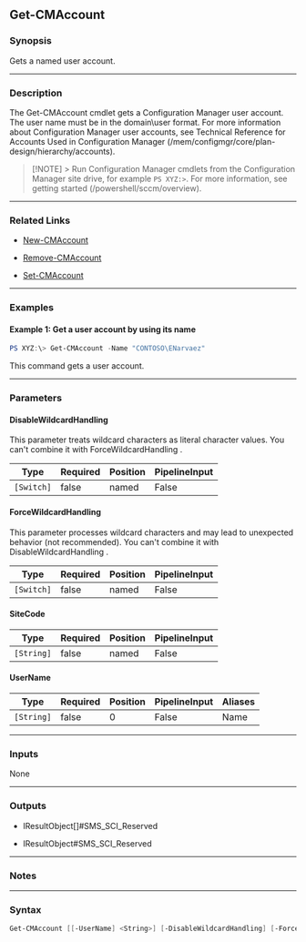 Get-CMAccount
-------------




### Synopsis
Gets a named user account.



---


### Description

The Get-CMAccount cmdlet gets a Configuration Manager user account. The user name must be in the domain\user format. For more information about Configuration Manager user accounts, see Technical Reference for Accounts Used in Configuration Manager (/mem/configmgr/core/plan-design/hierarchy/accounts).



> [!NOTE] > Run Configuration Manager cmdlets from the Configuration Manager site drive, for example `PS XYZ:>`. For more information, see getting started (/powershell/sccm/overview).



---


### Related Links
* [New-CMAccount](New-CMAccount)



* [Remove-CMAccount](Remove-CMAccount)



* [Set-CMAccount](Set-CMAccount)





---


### Examples
#### Example 1: Get a user account by using its name
```PowerShell
PS XYZ:\> Get-CMAccount -Name "CONTOSO\ENarvaez"
```
This command gets a user account.


---


### Parameters
#### **DisableWildcardHandling**

This parameter treats wildcard characters as literal character values. You can't combine it with ForceWildcardHandling .






|Type      |Required|Position|PipelineInput|
|----------|--------|--------|-------------|
|`[Switch]`|false   |named   |False        |



#### **ForceWildcardHandling**

This parameter processes wildcard characters and may lead to unexpected behavior (not recommended). You can't combine it with DisableWildcardHandling .






|Type      |Required|Position|PipelineInput|
|----------|--------|--------|-------------|
|`[Switch]`|false   |named   |False        |



#### **SiteCode**








|Type      |Required|Position|PipelineInput|
|----------|--------|--------|-------------|
|`[String]`|false   |named   |False        |



#### **UserName**








|Type      |Required|Position|PipelineInput|Aliases|
|----------|--------|--------|-------------|-------|
|`[String]`|false   |0       |False        |Name   |





---


### Inputs
None





---


### Outputs
* IResultObject[]#SMS_SCI_Reserved


* IResultObject#SMS_SCI_Reserved






---


### Notes




---


### Syntax
```PowerShell
Get-CMAccount [[-UserName] <String>] [-DisableWildcardHandling] [-ForceWildcardHandling] [-SiteCode <String>] [<CommonParameters>]
```
